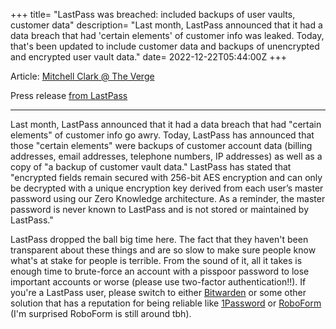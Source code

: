 +++
title= "LastPass was breached: included backups of user vaults, customer data"
description= "Last month, LastPass announced that it had a data breach that had 'certain elements' of customer info was leaked. Today, that's been updated to include customer data and backups of unencrypted and encrypted user vault data."
date= 2022-12-22T05:44:00Z
+++

Article: [Mitchell Clark @ The Verge](https://www.theverge.com/2022/12/22/23523322/lastpass-data-breach-cloud-encrypted-password-vault-hackers)

Press release [from LastPass](https://blog.lastpass.com/2022/12/notice-of-recent-security-incident/)

---

Last month, LastPass announced that it had a data breach that had "certain elements" of customer info go awry. Today, LastPass has announced that those "certain elements" were backups of customer account data (billing addresses, email addresses, telephone numbers, IP addresses) as well as a copy of "a backup of customer vault data." LastPass has stated that "encrypted fields remain secured with 256-bit AES encryption and can only be decrypted with a unique encryption key derived from each user’s master password using our Zero Knowledge architecture. As a reminder, the master password is never known to LastPass and is not stored or maintained by LastPass."

LastPass dropped the ball big time here. The fact that they haven't been transparent about these things and are so slow to make sure people know what's at stake for people is terrible. From the sound of it, all it takes is enough time to brute-force an account with a pisspoor password to lose important accounts or worse (please use two-factor authentication!!). If you're a LastPass user, please switch to either [Bitwarden](https://bitwarden.com) or some other solution that has a reputation for being reliable like [1Password](https://1password.com) or [RoboForm](https://roboform.com) (I'm surprised RoboForm is still around tbh).
